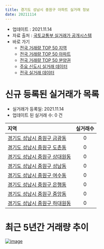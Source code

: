 ```yaml
---
title: 경기도 성남시 중원구 아파트 실거래 정보
date: 20211114
---
```


* 업데이트 : 2021.11.14
* 자료 출처 : [국토교통부 실거래가 공개시스템](http://rt.molit.go.kr)
* 바로 가기
    * [전국 거래량 TOP 50 지역](https://apt-info.github.io/apt-trade-info/tr)
    * [전국 거래량 TOP 50 아파트](https://apt-info.github.io/apt-trade-info/ta)
    * [전국 거래량 TOP 50 분양권](https://apt-info.github.io/apt-trade-info/tb)
    * [주요 신도시 실거래 데이터](https://apt-info.github.io/apt-trade-info/newtown)
    * [전국 실거래 데이터](https://apt-info.github.io/apt-trade-info/all)



<script async src="https://pagead2.googlesyndication.com/pagead/js/adsbygoogle.js"></script>
<!-- 기본광고 -->
<ins class="adsbygoogle"
     style="display:block"
     data-ad-client="ca-pub-1142216861245946"
     data-ad-slot="4805727019"
     data-ad-format="auto"
     data-full-width-responsive="true"></ins>
<script>
     (adsbygoogle = window.adsbygoogle || []).push({});
</script>


# 신규 등록된 실거래가 목록

* 실거래가 등록일: 2021.11.14
* 업데이트 된 실거래 수: 0 건


|지역|실거래수|
|:---|:---:|
|[경기도 성남시 중원구 금광동](https://apt-info.github.io/apt-trade-info/r885)|0|
|[경기도 성남시 중원구 도촌동](https://apt-info.github.io/apt-trade-info/r3000)|0|
|[경기도 성남시 중원구 상대원동](https://apt-info.github.io/apt-trade-info/r887)|0|
|[경기도 성남시 중원구 성남동](https://apt-info.github.io/apt-trade-info/r884)|0|
|[경기도 성남시 중원구 여수동](https://apt-info.github.io/apt-trade-info/r3225)|0|
|[경기도 성남시 중원구 은행동](https://apt-info.github.io/apt-trade-info/r886)|0|
|[경기도 성남시 중원구 중앙동](https://apt-info.github.io/apt-trade-info/r889)|0|
|[경기도 성남시 중원구 하대원동](https://apt-info.github.io/apt-trade-info/r888)|0|



<script async src="https://pagead2.googlesyndication.com/pagead/js/adsbygoogle.js"></script>
<!-- 기본광고 -->
<ins class="adsbygoogle"
     style="display:block"
     data-ad-client="ca-pub-1142216861245946"
     data-ad-slot="4805727019"
     data-ad-format="auto"
     data-full-width-responsive="true"></ins>
<script>
     (adsbygoogle = window.adsbygoogle || []).push({});
</script>


# 최근 5년간 거래량 추이


<div style="width:100%;">
    <canvas id="deal_progress" height="200"></canvas>
</div>

<script>
new Chart(document.getElementById("deal_progress"), {
    type: 'line',
    data: {
        labels: ['16.01','16.02','16.03','16.04','16.05','16.06','16.07','16.08','16.09','16.10','16.11','16.12','17.01','17.02','17.03','17.04','17.05','17.06','17.07','17.08','17.09','17.10','17.11','17.12','18.01','18.02','18.03','18.04','18.05','18.06','18.07','18.08','18.09','18.10','18.11','18.12','19.01','19.02','19.03','19.04','19.05','19.06','19.07','19.08','19.09','19.10','19.11','19.12','20.01','20.02','20.03','20.04','20.05','20.06','20.07','20.08','20.09','20.10','20.11','20.12','21.01','21.02','21.03','21.04','21.05','21.06','21.07','21.08','21.09','21.10','21.11'],
        datasets: [{
            label: '매매/분양권',
            data: [104,123,154,155,175,227,260,229,206,261,102,94,55,104,139,159,184,213,226,179,195,140,122,108,231,181,308,154,121,142,135,313,232,98,68,41,41,42,77,87,126,168,196,180,173,255,259,223,172,236,105,59,99,305,220,131,108,146,151,328,184,117,117,109,137,105,119,87,53,47,1],
            borderColor: "rgba(66, 133, 243, 1)",
            backgroundColor: "rgba(66, 133, 243, 0.05)",
            borderWidth: 1,
            pointRadius: 0,
            fill: false,
            lineTension: 0
        },{
            label: '전/월세',
            data: [156,144,209,340,171,202,206,177,179,200,170,215,202,221,234,185,177,163,189,194,170,145,162,155,229,173,241,356,161,166,161,160,221,197,154,200,193,165,178,150,151,158,176,172,137,207,131,165,313,201,163,366,167,196,207,147,137,159,100,173,158,146,170,141,179,166,191,155,117,126,20],
            borderColor: "rgba(255, 90, 0, 1)",
            backgroundColor: "rgba(255, 90, 0, 0.05)",
            borderWidth: 1,
            pointRadius: 0,
            fill: false,
            lineTension: 0
        },{
            label: '합계',
            data: [260,267,363,495,346,429,466,406,385,461,272,309,257,325,373,344,361,376,415,373,365,285,284,263,460,354,549,510,282,308,296,473,453,295,222,241,234,207,255,237,277,326,372,352,310,462,390,388,485,437,268,425,266,501,427,278,245,305,251,501,342,263,287,250,316,271,310,242,170,173,21],
            borderColor: "rgba(0, 0, 0, 1)",
            backgroundColor: "rgba(0, 0, 0, 0.03)",
            borderWidth: 0.1,
            pointRadius: 0,
            fill: true,
            lineTension: 0
        }
        ]
    },
    options: {
        responsive: true,
        title: {
            display: false
        },
        tooltips: {
            mode: 'index',
            intersect: false
        },
        hover: {
            mode: 'nearest',
            intersect: true
        },
        scales: {
            xAxes: [{
                display: true,
                scaleLabel: {
                    display: true,
                    labelString: '년/월'
                }
            }],
            yAxes: [{
                display: true,
                ticks: {
                    suggestedMin: 0,
                },
                scaleLabel: {
                    display: true,
                    labelString: '실거래 수'
                }
            }]
        }
    }
});

</script>


[![image](https://apt-info.github.io/images/2020-01-03-apt-trade-info/1024x500.png)](https://play.google.com/store/apps/details?id=com.aptinfo.apttradeinfo)


